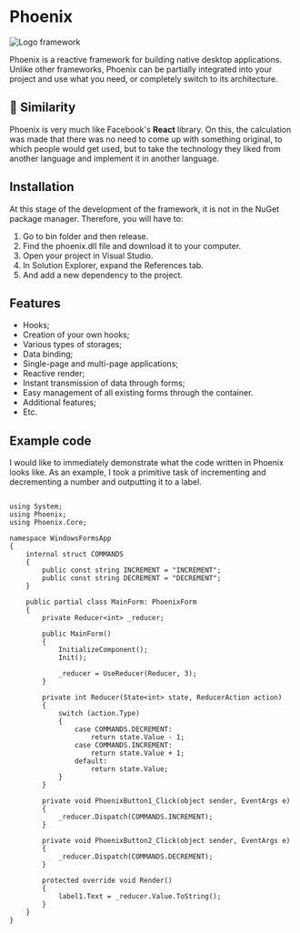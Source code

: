 # Phoenix

![](https://sun9-72.userapi.com/impg/-S10C5cQUiqodcca6ydQjVrJqNtKOaxr18a9XQ/K_KxtkdliQo.jpg?size=2560x1440&quality=96&sign=902243a3cc559906ca6a88a6e6ac94c7&type=album "Logo framework")

Phoenix is a reactive framework for building native desktop applications. Unlike other frameworks, Phoenix can be partially integrated into your project and use what you need, or completely switch to its architecture.
 
## :pushpin: Similarity
 Phoenix is very much like Facebook's **React** library. On this, the calculation was made that there was no need to come up with something original, to which people would get used, but to take the technology they liked from another language and implement it in another language.
 
## Installation
At this stage of the development of the framework, it is not in the NuGet package manager. Therefore, you will have to:

 1. Go to bin folder and then release.
 2. Find the phoenix.dll file and download it to your computer.
 3. Open your project in Visual Studio.
 4. In Solution Explorer, expand the References tab.
 5. And add a new dependency to the project.
 

## Features
- Hooks;
- Creation of your own hooks;
- Various types of storages;
- Data binding;
- Single-page and multi-page applications;
- Reactive render;
- Instant transmission of data through forms;
- Easy management of all existing forms through the container.
- Additional features;
- Etc.

## Example code

I would like to immediately demonstrate what the code written in Phoenix looks like. As an example, I took a primitive task of incrementing and decrementing a number and outputting it to a label.

```Csharp

using System;
using Phoenix;
using Phoenix.Core;

namespace WindowsFormsApp
{
    internal struct COMMANDS
    {
        public const string INCREMENT = "INCREMENT";
        public const string DECREMENT = "DECREMENT";
    }

    public partial class MainForm: PhoenixForm
    {
        private Reducer<int> _reducer;
        
        public MainForm()
        {
            InitializeComponent();
            Init();

            _reducer = UseReducer(Reducer, 3);
        }

        private int Reducer(State<int> state, ReducerAction action)
        {
            switch (action.Type)
            { 
                case COMMANDS.DECREMENT:
                    return state.Value - 1;
                case COMMANDS.INCREMENT:
                    return state.Value + 1;
                default:
                    return state.Value;
            }
        }
        
        private void PhoenixButton1_Click(object sender, EventArgs e)
        {
            _reducer.Dispatch(COMMANDS.INCREMENT);
        }

        private void PhoenixButton2_Click(object sender, EventArgs e)
        {
            _reducer.Dispatch(COMMANDS.DECREMENT);
        }

        protected override void Render()
        {
            label1.Text = _reducer.Value.ToString();
        }
    }
}
```
